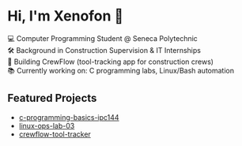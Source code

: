 # Hi, I'm Xenofon 👋  

💻 Computer Programming Student @ Seneca Polytechnic  
🛠 Background in Construction Supervision & IT Internships  
🚀 Building CrewFlow (tool-tracking app for construction crews)  
📚 Currently working on: C programming labs, Linux/Bash automation  

## Featured Projects
- [c-programming-basics-ipc144](https://github.com/xGkioka/c-programming-basics-ipc144)  
- [linux-ops-lab-03](https://github.com/xGkioka/linux-ops-lab-03)  
- [crewflow-tool-tracker](https://github.com/xGkioka/crewflow-tool-tracker)  
